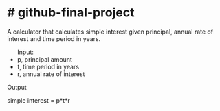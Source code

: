 <h1># github-final-project</h1>
<p>A calculator that calculates simple interest given principal, annual rate of interest and time period in years.</p>
<ul>Input:
   <li>p, principal amount</li>
   <li>t, time period in years</li>
   <li>r, annual rate of interest</li>
</ul>
<p>Output</p>
   <p>simple interest = p*t*r</p>
